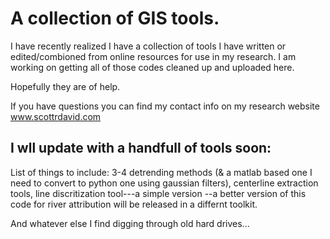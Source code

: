 # A collection of GIS tools.

I have recently realized I have a collection of tools I have written or edited/combioned from online resources for use in my research. I am working on getting all of those codes cleaned up and uploaded here. 

Hopefully they are of help. 

If you have questions you can find my contact info on my research website www.scottrdavid.com


## I wll update with a handfull of tools soon:
List of things to include:
3-4 detrending methods (& a matlab based one I need to convert to python one using gaussian filters), centerline extraction tools,
line discritization tool---a simple version --a better version of this code for river attribution will be released in a differnt toolkit.

And whatever else I find digging through old hard drives...



